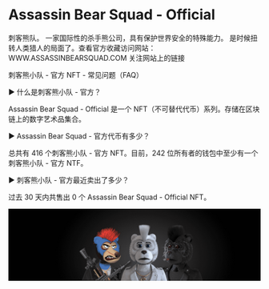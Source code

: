 # Assassin Bear Squad - Official

刺客熊队。 一家国际性的杀手熊公司，具有保护世界安全的特殊能力。 是时候扭转人类猎人的局面了。查看官方收藏访问网站：WWW.ASSASSINBEARSQUAD.COM 关注网站上的链接

刺客熊小队 - 官方 NFT - 常见问题（FAQ）

▶ 什么是刺客熊小队 - 官方？

Assassin Bear Squad - Official 是一个 NFT（不可替代代币）系列。存储在区块链上的数字艺术品集合。

▶ Assassin Bear Squad - 官方代币有多少？

总共有 416 个刺客熊小队 - 官方 NFT。目前，242 位所有者的钱包中至少有一个刺客熊小队 - 官方 NTF。

▶ 刺客熊小队 - 官方最近卖出了多少？

过去 30 天内共售出 0 个 Assassin Bear Squad - Official NFT。

![unnamed](unnamed.png)


